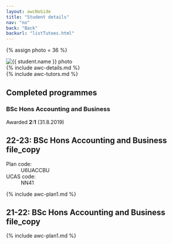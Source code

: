 ```yaml
---
layout: awcNoSide
title: "Student details"
nav: "no"
back: "Back"
backurl: "listTutees.html"
---
```


{% assign photo = 36 %}

<div class="container-fluid details" markdown="1">

<div class="row" markdown="1">
  <div class="col-md-8" markdown="1">

  <div class="row" markdown="1">
   <div class="col-sm-3 col-md-2 ">
    <img src="{{ photo | prepend: "photos/128-" | append: ".jpg"}}" alt="{{ student.name }} photo" class="detailsphoto">
   </div>
   <div class="col-sm-9 col-md-10" markdown="1">
{% include awc-details.md %}
   </div>
  </div>

  <div class="row" markdown="1">
   <div class="col" markdown="1">
{% include awc-tutors.md %}
   </div>
  </div>

  </div>


  <div class="col-md-4">
    <!-- COMPLETED PLANS -->
    <h2 class="completed">Completed programmes</h2>
    <h3>BSc Hons Accounting and Business</h3>
    <p>Awarded <b>2:1</b>  (31.8.2019)</p>
  </div>
</div>



<div class="row space" markdown="1">
  <div class="col" markdown="1">
   <!-- PLAN -->
  <h2>22-23: BSc Hons Accounting and Business <span class="material-symbols-sharp outline">file_copy</span></h2>
  <dl class="d-flex flex-row inline">
    <dt>Plan code:</dt>
    <dd>U6UACCBU</dd>
    <dt>UCAS code:</dt>
    <dd>NN41</dd>
  </dl>
{% include awc-plan1.md %}
  </div>
</div>


<div class="row space" markdown="1">
  <div class="col" markdown="1">
   <!-- PLAN -->
  <h2>21-22: BSc Hons Accounting and Business <span class="material-symbols-sharp outline">file_copy</span></h2>
{% include awc-plan1.md %}
  </div>
</div>

</div>
